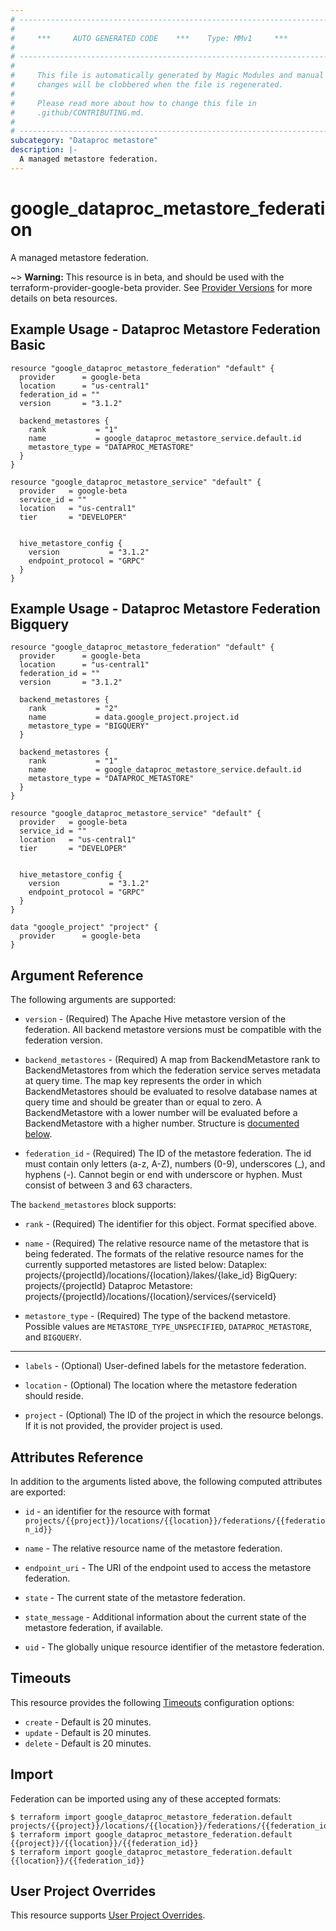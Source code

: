 ```yaml
---
# ----------------------------------------------------------------------------
#
#     ***     AUTO GENERATED CODE    ***    Type: MMv1     ***
#
# ----------------------------------------------------------------------------
#
#     This file is automatically generated by Magic Modules and manual
#     changes will be clobbered when the file is regenerated.
#
#     Please read more about how to change this file in
#     .github/CONTRIBUTING.md.
#
# ----------------------------------------------------------------------------
subcategory: "Dataproc metastore"
description: |-
  A managed metastore federation.
---
```


# google\_dataproc\_metastore\_federation

A managed metastore federation.

~> **Warning:** This resource is in beta, and should be used with the terraform-provider-google-beta provider.
See [Provider Versions](https://terraform.io/docs/providers/google/guides/provider_versions.html) for more details on beta resources.


## Example Usage - Dataproc Metastore Federation Basic


```hcl
resource "google_dataproc_metastore_federation" "default" {
  provider      = google-beta
  location      = "us-central1"
  federation_id = ""
  version       = "3.1.2"

  backend_metastores {
    rank           = "1"
    name           = google_dataproc_metastore_service.default.id
    metastore_type = "DATAPROC_METASTORE" 
  }
}

resource "google_dataproc_metastore_service" "default" {
  provider   = google-beta
  service_id = ""
  location   = "us-central1"
  tier       = "DEVELOPER"


  hive_metastore_config {
    version           = "3.1.2"
    endpoint_protocol = "GRPC"
  }
}
```
## Example Usage - Dataproc Metastore Federation Bigquery


```hcl
resource "google_dataproc_metastore_federation" "default" {
  provider      = google-beta
  location      = "us-central1"
  federation_id = ""
  version       = "3.1.2"

  backend_metastores {
    rank           = "2"
    name           = data.google_project.project.id
    metastore_type = "BIGQUERY" 
  }

  backend_metastores {
    rank           = "1"
    name           = google_dataproc_metastore_service.default.id
    metastore_type = "DATAPROC_METASTORE" 
  }
}

resource "google_dataproc_metastore_service" "default" {
  provider   = google-beta
  service_id = ""
  location   = "us-central1"
  tier       = "DEVELOPER"


  hive_metastore_config {
    version           = "3.1.2"
    endpoint_protocol = "GRPC"
  }
}

data "google_project" "project" {
  provider      = google-beta
}
```

## Argument Reference

The following arguments are supported:


* `version` -
  (Required)
  The Apache Hive metastore version of the federation. All backend metastore versions must be compatible with the federation version.

* `backend_metastores` -
  (Required)
  A map from BackendMetastore rank to BackendMetastores from which the federation service serves metadata at query time. The map key represents the order in which BackendMetastores should be evaluated to resolve database names at query time and should be greater than or equal to zero. A BackendMetastore with a lower number will be evaluated before a BackendMetastore with a higher number.
  Structure is [documented below](#nested_backend_metastores).

* `federation_id` -
  (Required)
  The ID of the metastore federation. The id must contain only letters (a-z, A-Z), numbers (0-9), underscores (_),
  and hyphens (-). Cannot begin or end with underscore or hyphen. Must consist of between
  3 and 63 characters.


<a name="nested_backend_metastores"></a>The `backend_metastores` block supports:

* `rank` - (Required) The identifier for this object. Format specified above.

* `name` -
  (Required)
  The relative resource name of the metastore that is being federated. The formats of the relative resource names for the currently supported metastores are listed below: Dataplex: projects/{projectId}/locations/{location}/lakes/{lake_id} BigQuery: projects/{projectId} Dataproc Metastore: projects/{projectId}/locations/{location}/services/{serviceId}

* `metastore_type` -
  (Required)
  The type of the backend metastore.
  Possible values are `METASTORE_TYPE_UNSPECIFIED`, `DATAPROC_METASTORE`, and `BIGQUERY`.

- - -


* `labels` -
  (Optional)
  User-defined labels for the metastore federation.

* `location` -
  (Optional)
  The location where the metastore federation should reside.

* `project` - (Optional) The ID of the project in which the resource belongs.
    If it is not provided, the provider project is used.


## Attributes Reference

In addition to the arguments listed above, the following computed attributes are exported:

* `id` - an identifier for the resource with format `projects/{{project}}/locations/{{location}}/federations/{{federation_id}}`

* `name` -
  The relative resource name of the metastore federation.

* `endpoint_uri` -
  The URI of the endpoint used to access the metastore federation.

* `state` -
  The current state of the metastore federation.

* `state_message` -
  Additional information about the current state of the metastore federation, if available.

* `uid` -
  The globally unique resource identifier of the metastore federation.


## Timeouts

This resource provides the following
[Timeouts](https://developer.hashicorp.com/terraform/plugin/sdkv2/resources/retries-and-customizable-timeouts) configuration options:

- `create` - Default is 20 minutes.
- `update` - Default is 20 minutes.
- `delete` - Default is 20 minutes.

## Import


Federation can be imported using any of these accepted formats:

```
$ terraform import google_dataproc_metastore_federation.default projects/{{project}}/locations/{{location}}/federations/{{federation_id}}
$ terraform import google_dataproc_metastore_federation.default {{project}}/{{location}}/{{federation_id}}
$ terraform import google_dataproc_metastore_federation.default {{location}}/{{federation_id}}
```

## User Project Overrides

This resource supports [User Project Overrides](https://registry.terraform.io/providers/hashicorp/google/latest/docs/guides/provider_reference#user_project_override).
